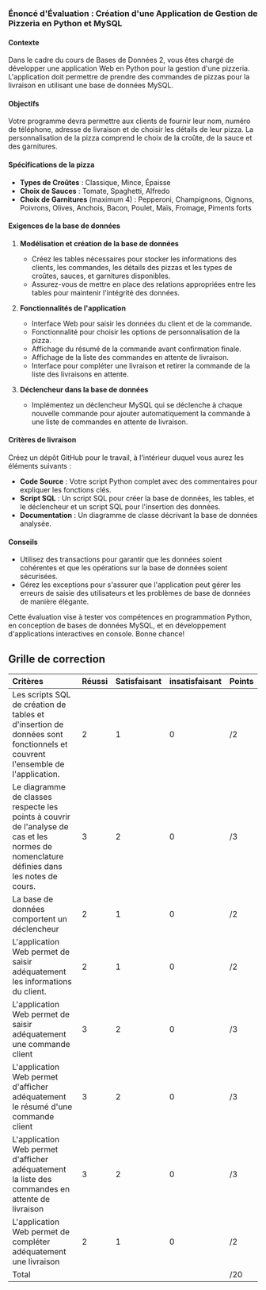 ### Énoncé d'Évaluation : Création d'une Application de Gestion de Pizzeria en Python et MySQL

#### Contexte
Dans le cadre du cours de Bases de Données 2, vous êtes chargé de développer une application Web en Python pour la gestion d'une pizzeria. L'application doit permettre de prendre des commandes de pizzas pour la livraison en utilisant une base de données MySQL.

#### Objectifs
Votre programme devra permettre aux clients de fournir leur nom, numéro de téléphone, adresse de livraison et de choisir les détails de leur pizza. La personnalisation de la pizza comprend le choix de la croûte, de la sauce et des garnitures.

#### Spécifications de la pizza
- **Types de Croûtes** : Classique, Mince, Épaisse
- **Choix de Sauces** : Tomate, Spaghetti, Alfredo
- **Choix de Garnitures** (maximum 4) : Pepperoni, Champignons, Oignons, Poivrons, Olives, Anchois, Bacon, Poulet, Maïs, Fromage, Piments forts

#### Exigences de la base de données
1. **Modélisation et création de la base de données**
    - Créez les tables nécessaires pour stocker les informations des clients, les commandes, les détails des pizzas et les types de croûtes, sauces, et garnitures disponibles.
    - Assurez-vous de mettre en place des relations appropriées entre les tables pour maintenir l'intégrité des données.

2. **Fonctionnalités de l'application**
    - Interface Web pour saisir les données du client et de la commande.
    - Fonctionnalité pour choisir les options de personnalisation de la pizza.
    - Affichage du résumé de la commande avant confirmation finale.
    - Affichage de la liste des commandes en attente de livraison.
    - Interface pour compléter une livraison et retirer la commande de la liste des livraisons en attente.

3. **Déclencheur dans la base de données**
    - Implémentez un déclencheur MySQL qui se déclenche à chaque nouvelle commande pour ajouter automatiquement la commande à une liste de commandes en attente de livraison.

#### Critères de livraison
Créez un dépôt GitHub pour le travail, à l'intérieur duquel vous aurez les éléments suivants :

- **Code Source** : Votre script Python complet avec des commentaires pour expliquer les fonctions clés.
- **Script SQL** : Un script SQL pour créer la base de données, les tables, et le déclencheur et un script SQL pour l'insertion des données.
- **Documentation** : Un diagramme de classe décrivant la base de données analysée. 

#### Conseils
- Utilisez des transactions pour garantir que les données soient cohérentes et que les opérations sur la base de données soient sécurisées.
- Gérez les exceptions pour s'assurer que l'application peut gérer les erreurs de saisie des utilisateurs et les problèmes de base de données de manière élégante.

Cette évaluation vise à tester vos compétences en programmation Python, en conception de bases de données MySQL, et en développement d'applications interactives en console. Bonne chance!



## Grille de correction

| Critères                                                     | Réussi | Satisfaisant | insatisfaisant | Points |
| :----------------------------------------------------------- | ------ | ------------ | -------------- | ------ |
| Les scripts SQL de création de tables et d'insertion de données sont fonctionnels et couvrent l'ensemble de l'application. | 2      | 1            | 0              | /2     |
| Le diagramme de classes respecte les points à couvrir de l'analyse de cas et les normes de nomenclature définies dans les notes de cours. | 3      | 2            | 0              | /3     |
| La base de données comportent un déclencheur | 2      | 1            | 0              | /2     |
| L'application Web permet de saisir adéquatement les informations du client. | 2      | 1            | 0              | /2     |
| L'application Web permet de saisir adéquatement une commande client | 3      | 2            | 0              | /3     |
| L'application Web permet d'afficher adéquatement le résumé d'une commande client | 3      | 2            | 0              | /3     |
| L'application Web permet d'afficher adéquatement la liste des commandes en attente de livraison| 3      | 2           | 0              | /3     |
| L'application Web permet de compléter adéquatement une livraison             | 2      | 1            | 0              | /2     |
| Total                                                        |        |              |                | /20    |

